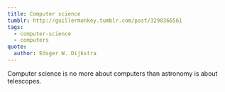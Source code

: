 ```yaml
---
title: Computer science
tumblr: http://guillermonkey.tumblr.com/post/3290366561
tags:
  - computer-science
  - computers
quote:
  author: Edsger W. Dijkstra
---
```


Computer science is no more about computers than astronomy is about telescopes.
